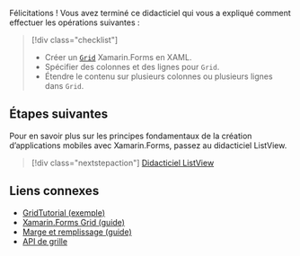 Félicitations ! Vous avez terminé ce didacticiel qui vous a expliqué comment effectuer les opérations suivantes :

> [!div class="checklist"]
> - Créer un [`Grid`](xref:Xamarin.Forms.Grid) Xamarin.Forms en XAML.
> - Spécifier des colonnes et des lignes pour `Grid`.
> - Étendre le contenu sur plusieurs colonnes ou plusieurs lignes dans `Grid`.

## <a name="next-steps"></a>Étapes suivantes

Pour en savoir plus sur les principes fondamentaux de la création d’applications mobiles avec Xamarin.Forms, passez au didacticiel ListView.

> [!div class="nextstepaction"]
> [Didacticiel ListView](~/get-started/tutorials/listview/index.yml)

## <a name="related-links"></a>Liens connexes

- [GridTutorial (exemple)](https://developer.xamarin.com/samples/xamarin-forms/GetStarted/Tutorials/GridTutorial)
- [Xamarin.Forms Grid (guide)](~/xamarin-forms/user-interface/layouts/grid.md)
- [Marge et remplissage (guide)](~/xamarin-forms/user-interface/layouts/margin-and-padding.md)
- [API de grille](xref:Xamarin.Forms.Grid)

